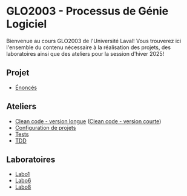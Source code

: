 # GLO2003 - Processus de Génie Logiciel

Bienvenue au cours GLO2003 de l'Université Laval! Vous trouverez ici l'ensemble du contenu nécessaire à la réalisation des projets, des laboratoires ainsi que des ateliers pour la session d'hiver 2025!

## Projet

- [Énoncés](https://github.com/glo2003/H25-enonces)

## Ateliers

- [Clean code - version longue](https://github.com/glo2003/Exercice-CleanCode-Refactoring) ([Clean code - version courte](https://github.com/glo2003/Exercice-CleanCode-Refactoring-Court))
- [Configuration de projets](https://github.com/glo2003/atelier-setups)
- [Tests](https://github.com/glo2003/UTournament)
- [TDD](https://github.com/glo2003/Exercice-TDD-string-calculator)

## Laboratoires

- [Labo1](https://github.com/glo2003/labo1)
- [Labo6](https://github.com/glo2003/labo6)
- [Labo8](https://github.com/glo2003/labo8)
